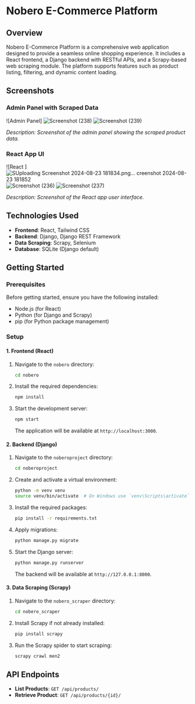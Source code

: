 # Nobero E-Commerce Platform

## Overview

Nobero E-Commerce Platform is a comprehensive web application designed to provide a seamless online shopping experience. It includes a React frontend, a Django backend with RESTful APIs, and a Scrapy-based web scraping module. The platform supports features such as product listing, filtering, and dynamic content loading.

## Screenshots

### Admin Panel with Scraped Data


![Admin Panel]
![Screenshot (238)](https://github.com/user-attachments/assets/21249235-0345-41ea-8d30-85c388f3bebd)
![Screenshot (239)](https://github.com/user-attachments/assets/a77b4b64-7e46-4b43-b1a5-c663b425b087)

*Description: Screenshot of the admin panel showing the scraped product data.*

### React App UI

![React ]![S![Uploading Screenshot 2024-08-23 181834.png…]()
creenshot 2024-08-23 181852](https://github.com/user-attachments/assets/76c0cc2c-92c4-4449-bf25-b12d8d444feb)
![Screenshot (236)](https://github.com/user-attachments/assets/36151849-fd84-49d8-b372-b906fcdc7ee4)
![Screenshot (237)](https://github.com/user-attachments/assets/ede4ee50-6e0a-4fb3-a4bd-f22b1efbed27)



*Description: Screenshot of the React app user interface.*

## Technologies Used

- **Frontend**: React, Tailwind CSS
- **Backend**: Django, Django REST Framework
- **Data Scraping**: Scrapy, Selenium
- **Database**: SQLite (Django default)

## Getting Started

### Prerequisites

Before getting started, ensure you have the following installed:

- Node.js (for React)
- Python (for Django and Scrapy)
- pip (for Python package management)

### Setup

#### 1. Frontend (React)

1. Navigate to the `nobero` directory:
    ```bash
    cd nobero
    ```

2. Install the required dependencies:
    ```bash
    npm install
    ```

3. Start the development server:
    ```bash
    npm start
    ```
    The application will be available at `http://localhost:3000`.

#### 2. Backend (Django)

1. Navigate to the `noberoproject` directory:
    ```bash
    cd noberoproject
    ```

2. Create and activate a virtual environment:
    ```bash
    python -m venv venv
    source venv/bin/activate  # On Windows use `venv\Scripts\activate`
    ```

3. Install the required packages:
    ```bash
    pip install -r requirements.txt
    ```

4. Apply migrations:
    ```bash
    python manage.py migrate
    ```

5. Start the Django server:
    ```bash
    python manage.py runserver
    ```
    The backend will be available at `http://127.0.0.1:8000`.

#### 3. Data Scraping (Scrapy)

1. Navigate to the `nobero_scraper` directory:
    ```bash
    cd nobero_scraper
    ```

2. Install Scrapy if not already installed:
    ```bash
    pip install scrapy
    ```

3. Run the Scrapy spider to start scraping:
    ```bash
    scrapy crawl men2
    ```

## API Endpoints

- **List Products**: `GET /api/products/`
- **Retrieve Product**: `GET /api/products/{id}/`

